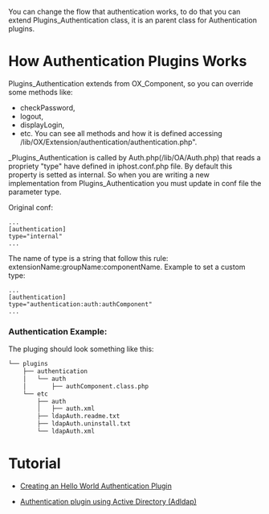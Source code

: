 You can change the flow that authentication works, to do that you can extend Plugins_Authentication class, it is an parent class for Authentication plugins.

# How Authentication Plugins Works
Plugins_Authentication extends from OX_Component, so you can override some methods like: 
* checkPassword,
* logout,
* displayLogin,
* etc.
You can see all methods and how it is defined accessing /lib/OX/Extension/authentication/authentication.php".

_Plugins_Authentication is called by Auth.php(/lib/OA/Auth.php) that reads a propriety "type" have defined in iphost.conf.php file. By default this property is setted as internal. So when you are writing a new implementation from Plugins_Authentication you must update in conf file the parameter type.

Original conf:
```
...
[authentication]
type="internal"
...
```
The name of type is a string that follow this rule: extensionName:groupName:componentName.
Example to set a custom type:
```
...
[authentication]
type="authentication:auth:authComponent"
...
```
### Authentication Example:
The pluging should look something like this:

```sh
└── plugins
    ├── authentication
    │   └── auth
    │       ├── authComponent.class.php
    └── etc
        ├── auth
        │   ├── auth.xml
        ├── ldapAuth.readme.txt
        ├── ldapAuth.uninstall.txt
        └── ldapAuth.xml

```

# Tutorial
* [Creating an Hello World Authentication Plugin](../tutorial/authentication-my-auth.md)

* [Authentication plugin using Active Directory (Adldap)](https://github.com/karen-mikaela/revive-plugins)
